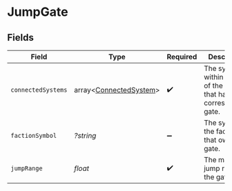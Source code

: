 # JumpGate


## Fields

| Field                                                                | Type                                                                 | Required                                                             | Description                                                          |
| -------------------------------------------------------------------- | -------------------------------------------------------------------- | -------------------------------------------------------------------- | -------------------------------------------------------------------- |
| `connectedSystems`                                                   | array<[ConnectedSystem](../../models/shared/ConnectedSystem.md)>     | :heavy_check_mark:                                                   | The systems within range of the gate that have a corresponding gate. |
| `factionSymbol`                                                      | *?string*                                                            | :heavy_minus_sign:                                                   | The symbol of the faction that owns the gate.                        |
| `jumpRange`                                                          | *float*                                                              | :heavy_check_mark:                                                   | The maximum jump range of the gate.                                  |